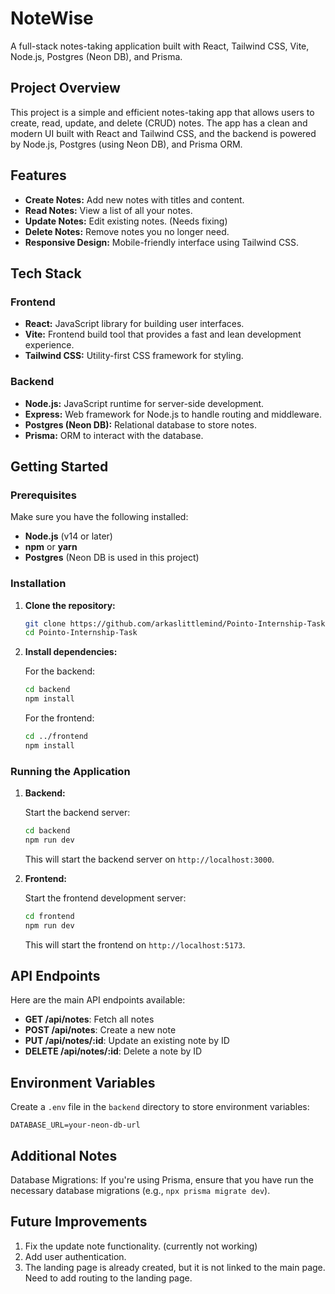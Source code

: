 # NoteWise

A full-stack notes-taking application built with React, Tailwind CSS, Vite, Node.js, Postgres (Neon DB), and Prisma.

## Project Overview

This project is a simple and efficient notes-taking app that allows users to create, read, update, and delete (CRUD) notes. The app has a clean and modern UI built with React and Tailwind CSS, and the backend is powered by Node.js, Postgres (using Neon DB), and Prisma ORM.

## Features

- **Create Notes:** Add new notes with titles and content.
- **Read Notes:** View a list of all your notes.
- **Update Notes:** Edit existing notes. (Needs fixing)
- **Delete Notes:** Remove notes you no longer need.
- **Responsive Design:** Mobile-friendly interface using Tailwind CSS.

## Tech Stack

### Frontend

- **React:** JavaScript library for building user interfaces.
- **Vite:** Frontend build tool that provides a fast and lean development experience.
- **Tailwind CSS:** Utility-first CSS framework for styling.

### Backend

- **Node.js:** JavaScript runtime for server-side development.
- **Express:** Web framework for Node.js to handle routing and middleware.
- **Postgres (Neon DB):** Relational database to store notes.
- **Prisma:** ORM to interact with the database.


## Getting Started

### Prerequisites

Make sure you have the following installed:

- **Node.js** (v14 or later)
- **npm** or **yarn**
- **Postgres** (Neon DB is used in this project)

### Installation

1. **Clone the repository:**

   ```bash
   git clone https://github.com/arkaslittlemind/Pointo-Internship-Task.git
   cd Pointo-Internship-Task
   ```

2. **Install dependencies:**

   For the backend:

   ```bash
   cd backend
   npm install
   ```

   For the frontend:

   ```bash
   cd ../frontend
   npm install
   ```

### Running the Application

1. **Backend:**

   Start the backend server:

   ```bash
   cd backend
   npm run dev
   ```

   This will start the backend server on `http://localhost:3000`.

2. **Frontend:**

   Start the frontend development server:

   ```bash
   cd frontend
   npm run dev
   ```

   This will start the frontend on `http://localhost:5173`.

## API Endpoints

Here are the main API endpoints available:

- **GET /api/notes**: Fetch all notes
- **POST /api/notes**: Create a new note
- **PUT /api/notes/:id**: Update an existing note by ID
- **DELETE /api/notes/:id**: Delete a note by ID

## Environment Variables

Create a `.env` file in the `backend` directory to store environment variables:

```plaintext
DATABASE_URL=your-neon-db-url
```

## Additional Notes

Database Migrations: If you're using Prisma, ensure that you have run the necessary database migrations (e.g., `npx prisma migrate dev`).

## Future Improvements

 1. Fix the update note functionality. (currently not working)
 2. Add user authentication.
 3. The landing page is already created, but it is not linked to the main page. Need to add routing to the landing page.

